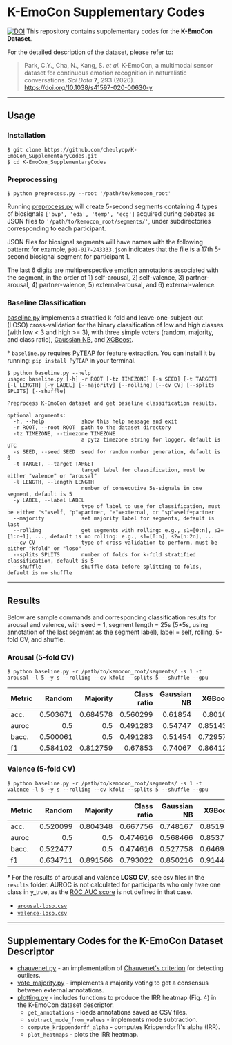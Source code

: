 # K-EmoCon Supplementary Codes

[![DOI](https://zenodo.org/badge/DOI/10.5281/zenodo.3931963.svg)](https://doi.org/10.5281/zenodo.3931963)
This repository contains supplementary codes for the **K-EmoCon Dataset**.

For the detailed description of the dataset, please refer to:
> Park, C.Y., Cha, N., Kang, S. *et al.* K-EmoCon, a multimodal sensor dataset for continuous emotion recognition in naturalistic conversations. *Sci Data* **7**, 293 (2020). https://doi.org/10.1038/s41597-020-00630-y
---

## Usage
### Installation
```console
$ git clone https://github.com/cheulyop/K-EmoCon_SupplementaryCodes.git
$ cd K-EmoCon_SupplementaryCodes
```

### Preprocessing
```console
$ python preprocess.py --root '/path/to/kemocon_root'
```
Running [preprocess.py](https://github.com/cheulyop/K-EmoCon_SupplementaryCodes/blob/master/preprocess.py) will create 5-second segments containing 4 types of biosignals `['bvp', 'eda', 'temp', 'ecg']` acquired during debates as JSON files to `'/path/to/kemocon_root/segments/'`, under subdirectories corresponding to each participant.

JSON files for biosignal segments will have names with the following pattern: for example, `p01-017-243333.json` indicates that the file is a 17th 5-second biosignal segment for participant 1.

The last 6 digits are multiperspective emotion annotations associated with the segment, in the order of 1) self-arousal, 2) self-valence, 3) partner-arousal, 4) partner-valence, 5) external-arousal, and 6) external-valence.

### Baseline Classification
[baseline.py](https://github.com/cheulyop/K-EmoCon_SupplementaryCodes/blob/master/baseline.py) implements a stratified k-fold and leave-one-subject-out (LOSO) cross-validation for the binary classification of low and high classes (with low < 3 and high >= 3), with three simple voters (random, majority, and class ratio), [Gaussian NB](https://scikit-learn.org/stable/modules/generated/sklearn.naive_bayes.GaussianNB.html#sklearn-naive-bayes-gaussiannb), and [XGBoost](https://github.com/dmlc/xgboost).

\* `baseline.py` requires [PyTEAP](https://pypi.org/project/PyTEAP/) for feature extraction. You can install it by running: `pip install PyTEAP` in your terminal.

```console
$ python baseline.py --help
usage: baseline.py [-h] -r ROOT [-tz TIMEZONE] [-s SEED] [-t TARGET] [-l LENGTH] [-y LABEL] [--majority] [--rolling] [--cv CV] [--splits SPLITS] [--shuffle]

Preprocess K-EmoCon dataset and get baseline classification results.

optional arguments:
  -h, --help            show this help message and exit
  -r ROOT, --root ROOT  path to the dataset directory
  -tz TIMEZONE, --timezone TIMEZONE
                        a pytz timezone string for logger, default is UTC
  -s SEED, --seed SEED  seed for random number generation, default is 0
  -t TARGET, --target TARGET
                        target label for classification, must be either "valence" or "arousal"
  -l LENGTH, --length LENGTH
                        number of consecutive 5s-signals in one segment, default is 5
  -y LABEL, --label LABEL
                        type of label to use for classification, must be either "s"=self, "p"=partner, "e"=external, or "sp"=self+partner
  --majority            set majority label for segments, default is last
  --rolling             get segments with rolling: e.g., s1=[0:n], s2=[1:n+1], ..., default is no rolling: e.g., s1=[0:n], s2=[n:2n], ...
  --cv CV               type of cross-validation to perform, must be either "kfold" or "loso"
  --splits SPLITS       number of folds for k-fold stratified classification, default is 5
  --shuffle             shuffle data before splitting to folds, default is no shuffle
```
---

## Results

Below are sample commands and corresponding classification results for arousal and valence, with seed = 1, segment length = 25s (5*5s, using annotation of the last segment as the segment label), label = self, rolling, 5-fold CV, and shuffle.

### Arousal (5-fold CV)

```console
$ python baseline.py -r /path/to/kemocon_root/segments/ -s 1 -t arousal -l 5 -y s --rolling --cv kfold --splits 5 --shuffle --gpu
```
| Metric   |   Random |   Majority |   Class ratio |   Gaussian NB |   XGBoost |
|:---------|---------:|-----------:|--------------:|--------------:|----------:|
| acc.     | 0.503671 |   0.684578 |      0.560299 |       0.61854 |  0.80108  |
| auroc    | 0.5      |   0.5      |      0.491283 |       0.54747 |  0.851438 |
| bacc.    | 0.500061 |   0.5      |      0.491283 |       0.51454 |  0.729572 |
| f1       | 0.584102 |   0.812759 |      0.67853  |       0.74067 |  0.864128 |

### Valence (5-fold CV)

```console
$ python baseline.py -r /path/to/kemocon_root/segments/ -s 1 -t valence -l 5 -y s --rolling --cv kfold --splits 5 --shuffle --gpu
```
| Metric   |   Random |   Majority |   Class ratio |   Gaussian NB |   XGBoost |
|:---------|---------:|-----------:|--------------:|--------------:|----------:|
| acc.     | 0.520099 |   0.804348 |      0.667756 |      0.748167 |  0.851923 |
| auroc    | 0.5      |   0.5      |      0.474616 |      0.568466 |  0.853776 |
| bacc.    | 0.522477 |   0.5      |      0.474616 |      0.527758 |  0.646984 |
| f1       | 0.634711 |   0.891566 |      0.793022 |      0.850216 |  0.914462 |

\* For the results of arousal and valence **LOSO CV**, see csv files in the `results` folder. AUROC is not calculated for participants who only hvae one class in y_true, as the [ROC AUC score](https://scikit-learn.org/stable/modules/generated/sklearn.metrics.roc_auc_score.html#sklearn.metrics.roc_auc_score) is not defined in that case.

* [`arousal-loso.csv`](https://github.com/cheulyop/K-EmoCon_SupplementaryCodes/blob/master/results/arousal-loso.csv)
* [`valence-loso.csv`](https://github.com/cheulyop/K-EmoCon_SupplementaryCodes/blob/master/results/valence-loso.csv)
---

## Supplementary Codes for the K-EmoCon Dataset Descriptor
* [chauvenet.py](https://github.com/Kaist-ICLab/K-EmoCon_SupplementaryCodes/blob/master/chauvenet.py) - an implementation of [Chauvenet's criterion](https://en.wikipedia.org/wiki/Chauvenet%27s_criterion) for detecting outliers.
* [vote_majority.py](https://github.com/Kaist-ICLab/K-EmoCon_SupplementaryCodes/blob/master/vote_majority.py) - implements a majority voting to get a consensus between external annotations.
* [plotting.py](https://github.com/cheulyop/K-EmoCon_SupplementaryCodes/blob/master/utils/plotting.py) - includes functions to produce the IRR heatmap (Fig. 4) in the K-EmoCon dataset descriptor.
  * `get_annotations` - loads annotations saved as CSV files.
  * `subtract_mode_from_values` - implements mode subtraction.
  * `compute_krippendorff_alpha` - computes Krippendorff's alpha (IRR).
  * `plot_heatmaps` - plots the IRR heatmap.
